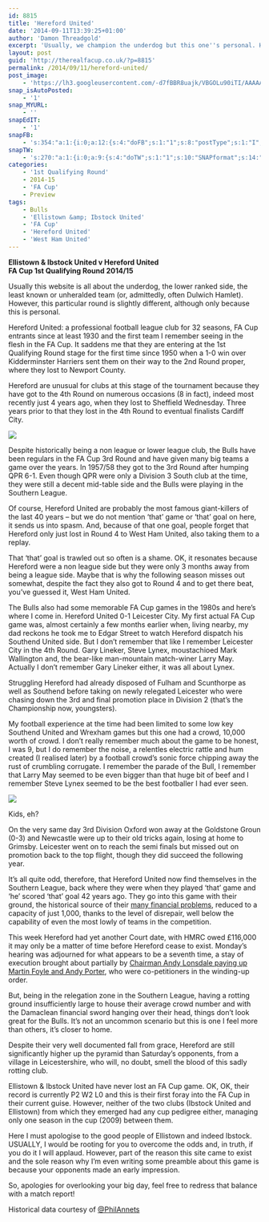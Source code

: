 ```yaml
---
id: 8815
title: 'Hereford United'
date: '2014-09-11T13:39:25+01:00'
author: 'Damon Threadgold'
excerpt: 'Usually, we champion the underdog but this one''s personal. Hereford United and their small part in The Real FA Cup.'
layout: post
guid: 'http://therealfacup.co.uk/?p=8815'
permalink: /2014/09/11/hereford-united/
post_image:
    - 'https://lh3.googleusercontent.com/-d7fBBR8uajk/VBGOLu90iTI/AAAAAAAAE0w/EmCSwadSvws/w562-h376-no/%24_57-001.JPG'
snap_isAutoPosted:
    - '1'
snap_MYURL:
    - ''
snapEdIT:
    - '1'
snapFB:
    - 's:354:"a:1:{i:0;a:12:{s:4:"doFB";s:1:"1";s:8:"postType";s:1:"I";s:10:"AttachPost";s:1:"2";s:10:"SNAPformat";s:13:"%TITLE% %URL%";s:9:"isAutoImg";s:1:"A";s:8:"imgToUse";s:0:"";s:9:"isAutoURL";s:1:"A";s:8:"urlToUse";s:0:"";s:11:"isPrePosted";s:1:"1";s:8:"isPosted";s:1:"1";s:4:"pgID";s:30:"156412412358_10152702696252359";s:5:"pDate";s:19:"2014-09-11 12:39:39";}}";'
snapTW:
    - 's:270:"a:1:{i:0;a:9:{s:4:"doTW";s:1:"1";s:10:"SNAPformat";s:14:"%TITLE% %SURL%";s:8:"attchImg";s:1:"0";s:9:"isAutoImg";s:1:"A";s:8:"imgToUse";s:0:"";s:11:"isPrePosted";s:1:"1";s:8:"isPosted";s:1:"1";s:4:"pgID";s:18:"510045008289087488";s:5:"pDate";s:19:"2014-09-11 12:39:41";}}";'
categories:
    - '1st Qualifying Round'
    - 2014-15
    - 'FA Cup'
    - Preview
tags:
    - Bulls
    - 'Ellistown &amp; Ibstock United'
    - 'FA Cup'
    - 'Hereford United'
    - 'West Ham United'
---
```


**Ellistown &amp; Ibstock United v Hereford United**  
**FA Cup 1st Qualifying Round 2014/15**

Usually this website is all about the underdog, the lower ranked side, the least known or unheralded team (or, admittedly, often Dulwich Hamlet). However, this particular round is slightly different, although only because this is personal.

Hereford United: a professional football league club for 32 seasons, FA Cup entrants since at least 1930 and the first team I remember seeing in the flesh in the FA Cup. It saddens me that they are entering at the 1st Qualifying Round stage for the first time since 1950 when a 1-0 win over Kidderminster Harriers sent them on their way to the 2nd Round proper, where they lost to Newport County.

Hereford are unusual for clubs at this stage of the tournament because they have got to the 4th Round on numerous occasions (8 in fact), indeed most recently just 4 years ago, when they lost to Sheffield Wednesday. Three years prior to that they lost in the 4th Round to eventual finalists Cardiff City.

![](https://lh3.googleusercontent.com/-PiIOGrrz_-s/VBGOLjAIVEI/AAAAAAAAE00/ByR-5ZxxVRY/w337-h507-no/%24_57.JPG)

Despite historically being a non league or lower league club, the Bulls have been regulars in the FA Cup 3rd Round and have given many big teams a game over the years. In 1957/58 they got to the 3rd Round after humping QPR 6-1. Even though QPR were only a Division 3 South club at the time, they were still a decent mid-table side and the Bulls were playing in the Southern League.

Of course, Hereford United are probably the most famous giant-killers of the last 40 years – but we do not mention ‘that’ game or ‘that’ goal on here, it sends us into spasm. And, because of that one goal, people forget that Hereford only just lost in Round 4 to West Ham United, also taking them to a replay.

That ‘that’ goal is trawled out so often is a shame. OK, it resonates because Hereford were a non league side but they were only 3 months away from being a league side. Maybe that is why the following season misses out somewhat, despite the fact they also got to Round 4 and to get there beat, you’ve guessed it, West Ham United.

The Bulls also had some memorable FA Cup games in the 1980s and here’s where I come in. Hereford United 0-1 Leicester City. My first actual FA Cup game was, almost certainly a few months earlier when, living nearby, my dad reckons he took me to Edgar Street to watch Hereford dispatch his Southend United side. But I don’t remember that like I remember Leicester City in the 4th Round. Gary Lineker, Steve Lynex, moustachioed Mark Wallington and, the bear-like man-mountain match-winer Larry May. Actually I don’t remember Gary Lineker either, it was all about Lynex.

Struggling Hereford had already disposed of Fulham and Scunthorpe as well as Southend before taking on newly relegated Leicester who were chasing down the 3rd and final promotion place in Division 2 (that’s the Championship now, youngsters).

My football experience at the time had been limited to some low key Southend United and Wrexham games but this one had a crowd, 10,000 worth of crowd. I don’t really remember much about the game to be honest, I was 9, but I do remember the noise, a relentles electric rattle and hum created (I realised later) by a football crowd’s sonic force chipping away the rust of crumbling corrugate. I remember the parade of the Bull, I remember that Larry May seemed to be even bigger than that huge bit of beef and I remember Steve Lynex seemed to be the best footballer I had ever seen.

![](https://lh6.googleusercontent.com/-DX2FqwCCy04/VBGWK05yU2I/AAAAAAAAE1I/6VfhjdtGVhg/w338-h507-no/IMG_6016.JPG)

Kids, eh?

On the very same day 3rd Division Oxford won away at the Goldstone Groun (0-3) and Newcastle were up to their old tricks again, losing at home to Grimsby. Leicester went on to reach the semi finals but missed out on promotion back to the top flight, though they did succeed the following year.

It’s all quite odd, therefore, that Hereford United now find themselves in the Southern League, back where they were when they played ‘that’ game and ‘he’ scored ‘that’ goal 42 years ago. They go into this game with their ground, the historical source of their [many financial problems](http://twohundredpercent.net/?p=25971), reduced to a capacity of just 1,000, thanks to the level of disrepair, well below the capability of even the most lowly of teams in the competition.

This week Hereford had yet another Court date, with HMRC owed £116,000 it may only be a matter of time before Hereford cease to exist. Monday’s hearing was adjourned for what appears to be a seventh time, a stay of execution brought about partially by [Chairman Andy Lonsdale paying up Martin Foyle and Andy Porter](http://www.herefordunited.co.uk/news/article/chairmans-statement-1903761.aspx), who were co-petitioners in the winding-up order.

But, being in the relegation zone in the Southern League, having a rotting ground insufficiently large to house their average crowd number and with the Damaclean financial sword hanging over their head, things don’t look great for the Bulls. It’s not an uncommon scenario but this is one I feel more than others, it’s closer to home.

Despite their very well documented fall from grace, Hereford are still significantly higher up the pyramid than Saturday’s opponents, from a village in Leicestershire, who will, no doubt, smell the blood of this sadly rotting club.

Ellistown &amp; Ibstock United have never lost an FA Cup game. OK, OK, their record is currently P2 W2 L0 and this is their first foray into the FA Cup in their current guise. However, neither of the two clubs (Ibstock United and Ellistown) from which they emerged had any cup pedigree either, managing only one season in the cup (2009) between them.

Here I must apologise to the good people of Ellistown and indeed Ibstock. USUALLY, I would be rooting for you to overcome the odds and, in truth, if you do it I will applaud. However, part of the reason this site came to exist and the sole reason why I’m even writing some preamble about this game is because your opponents made an early impression.

So, apologies for overlooking your big day, feel free to redress that balance with a match report!

Historical data courtesy of [@PhilAnnets](https://twitter.com/PhilAnnets)